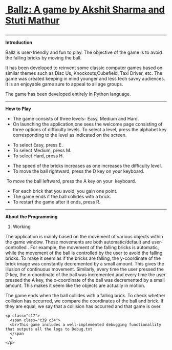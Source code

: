 <html> 
  <body class="c56">
    <p class="c51 title" id="h.nj23sjpj5u97"><span class="c43"></span></p>
    <p class="c42 subtitle" id="h.dw2dac9r7xzm">
      <span >&nbsp;&nbsp;&nbsp;&nbsp;&nbsp;&nbsp;&nbsp;&nbsp;&nbsp;&nbsp;&nbsp;&nbsp;&nbsp;&nbsp;&nbsp;&nbsp;&nbsp;&nbsp;&nbsp;&nbsp;&nbsp;&nbsp;&nbsp;&nbsp;&nbsp;&nbsp;&nbsp;&nbsp;&nbsp;&nbsp;&nbsp;&nbsp;&nbsp;&nbsp;&nbsp;&nbsp;&nbsp;&nbsp;&nbsp;&nbsp;</span
      >
    </p>
    <p class="c21">
      <h1>
        <u><span class="c34 c46">&nbsp;Ballz: A game by Akshit Sharma and Stuti Mathur</span></u>
    </p>
    </h1>
    
   <hr>
    <p class="c48 c41 c33"><span class="c3"></span></p>
    <p class="c7"><span class="c16 c34"></span></p>
    <p class="c7"><span class="c16 c34"></span></p>
    <p class="c7"><span class="c16 c34"></span></p>
    <p class="c2"><span class="c1"><b>Introduction</b></span></p>
    <p class="c11">
      <span class="c16 c34"
        >Ballz is user-friendly and fun to play. The objective of the game is to
        avoid the falling bricks by moving the ball.
      </span>
    </p>
    <p class="c11">
      <span class="c16 c34"
        >It has been developed to reinvent some classic computer games based on
        similar themes such as Disc Us, Knockouts,Cubefield, Taxi Driver, etc.
        The game was created keeping in mind younger and less tech savvy
        audiences. It is an enjoyable game sure to appeal to all age groups.
      </span>
    </p>
    <p class="c11">
      <span class="c16 c34"
        >The game has been developed entirely in Python language.</span
      >
    </p>
    <p class="c11 c41"><span class="c16 c34"></span></p>
    <p class="c31"><span class="c19 c34"></span></p><hr>
    <p class="c31"><span class="c19 c34"></span></p><b>
  <p class="c2"><span class="c1">How to Play</span></p></b>
    <ul class="c28 lst-kix_1m8cu966guk-0 start">
      <li class="c12 li-bullet-0">
        <span class="c16 c34"
          >The game consists of three levels- Easy, Medium and Hard.</span
        >
      </li>
      <li class="c12 li-bullet-0">
        <span class="c16 c34"
          >On launching the application,one sees the welcome page consisting of
          three options of difficulty levels. To select a level, press the
          alphabet key corresponding to the level as indicated on the
          screen.</span
        >
      </li>
    </ul>
    <ul class="c28 lst-kix_1m8cu966guk-1 start">
      <li class="c22 li-bullet-0">
        <span class="c16 c34">To select Easy, press E.</span>
      </li>
      <li class="c22 li-bullet-0">
        <span class="c16 c34">To select Medium, press M.</span>
      </li>
      <li class="c22 li-bullet-0">
        <span class="c16 c34">To select Hard, press H.</span>
      </li>
    </ul>
    <ul class="c28 lst-kix_1m8cu966guk-0">
      <li class="c12 li-bullet-0">
        <span class="c16 c34"
          >The speed of the bricks increases as one increases the difficulty
          level.</span
        >
      </li>
      <li class="c29 c49 li-bullet-0">
        <span class="c16 c34"
          >To move the ball rightward, press the D key on your keyboard.</span
        >
      </li>
    </ul>
    <p class="c29">
      <span class="c16 c34"
        >&nbsp;To move the ball leftward, press the A key on your
        &nbsp;keyboard.</span
      >
    </p>
    <ul class="c28 lst-kix_1m8cu966guk-0">
      <li class="c12 li-bullet-0">
        <span class="c16 c34"
          >For each brick that you avoid, you gain one point.</span
        >
      </li>
      <li class="c12 li-bullet-0">
        <span class="c16">The game ends if the ball collides with a brick.</span
        ><span class="c27">&nbsp;</span>
      </li>
      <li class="c12 li-bullet-0">
        <span class="c27">To restart the game after it ends, press R.</span>
      </li>
    </ul>
  <p class="c31 c33"><span class="c27"></span></p><hr>
  <p class="c25"><span class="c50"><b>About the Programming</b></span></p>
    <ol class="c28 lst-kix_82blp2wwmnpa-0 start" start="1">
      <li class="c17 c49 li-bullet-0"><span class="c13">Working </span></li>
    </ol>
    <p class="c17">
      <span class="c34 c39"
        >The application is mainly based on the movement of various objects
        within the game window. These movements are both automatic/default and
        user-controlled . For example, the movement of the falling bricks is
        automatic, while the movement of the ball is controlled by the user to
        avoid the falling bricks. To make it seem as if the bricks are falling,
        the y-coordinate of the brick image was constantly decremented by a
        small amount. This gives the illusion of continuous movement. Similarly,
        every time the user pressed the D key, the x-coordinate of the ball was
        incremented and every time the user pressed the A key, the x-coordinate
        of the ball was decremented by a small amount. This makes it seem like
        the objects are actually in motion.</span
      >
    </p>
    <p class="c17">
      <span class="c39 c34"
        >The game ends when the ball collides with a falling brick. To check
        whether collision has occurred, we compare the coordinates of the ball
        and brick. If they are equal, we say that a collision has occurred and
        that game is over.</span
      >
    </p>
  
    <p class="c17">
      <span class="c39 c34">
      <br>This game includes a well-implemented debugging functionallity that outputs all the logs to Debug.txt
      </span
      >
    </p>
    
  </body>
</html>
